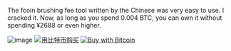 
The fcoin brushing fee tool written by the Chinese was very easy to use. I cracked it. Now, as long as you spend 0.004 BTC, you can own it without spending  ¥2688 or even higher.


![image]( https://github.com/luxianyou/fcoin/blob/master/effect.png)
<a href="http://satoshibox.com/6smx4viggruher4hrg6m7ngz" class="satoshibox-link"><img src="https://satoshibox.com/img/button-bitcoin.svg" alt="用比特币购买"></a>
<a href="http://satoshibox.com/47ko3y6ieh7jszncv7mzftk2" class="satoshibox-link"><img src="https://satoshibox.com/img/button-bitcoin.svg" alt="Buy with Bitcoin"></a>
